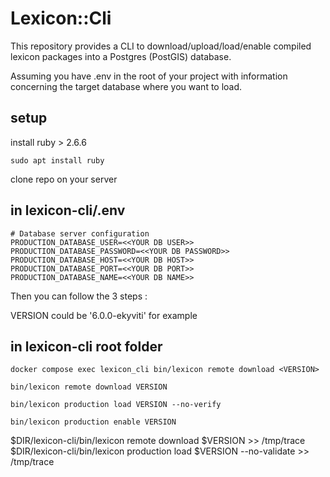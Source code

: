 # Lexicon::Cli

This repository provides a CLI to download/upload/load/enable compiled lexicon packages into a Postgres (PostGIS) database.

Assuming you have .env in the root of your project with information concerning the target database where you want to load.

## setup

install ruby > 2.6.6

`sudo apt install ruby`

clone repo on your server

## in lexicon-cli/.env
```
# Database server configuration
PRODUCTION_DATABASE_USER=<<YOUR DB USER>>
PRODUCTION_DATABASE_PASSWORD=<<YOUR DB PASSWORD>>
PRODUCTION_DATABASE_HOST=<<YOUR DB HOST>>
PRODUCTION_DATABASE_PORT=<<YOUR DB PORT>>
PRODUCTION_DATABASE_NAME=<<YOUR DB NAME>>
```

Then you can follow the 3 steps :

VERSION could be '6.0.0-ekyviti' for example

## in lexicon-cli root folder

`docker compose exec lexicon_cli bin/lexicon remote download <VERSION>`

`bin/lexicon remote download VERSION`

`bin/lexicon production load VERSION --no-verify`

`bin/lexicon production enable VERSION`



$DIR/lexicon-cli/bin/lexicon remote download $VERSION >> /tmp/trace
$DIR/lexicon-cli/bin/lexicon production load $VERSION --no-validate >> /tmp/trace


